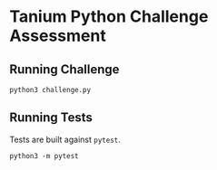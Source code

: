 # Tanium Python Challenge Assessment

## Running Challenge

```
python3 challenge.py
```

## Running Tests

Tests are built against `pytest`.

```
python3 -m pytest
```
